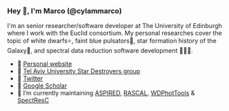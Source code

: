 ### Hey 👋, I'm Marco (@cylammarco)

I'm an senior researcher/software developer at The University of Edinburgh where I work with the Euclid consortium. My personal researches cover the topic of white dwarfs⭐, faint blue pulsators🌟, star formation history of the Galaxy🌌, and spectral data reduction software development 🏳️‍🌈👾.

- 🤗 [Personal website](https://cylammarco.github.io/cylammarco/)
- 💫 [Tel Aviv University Star Destroyers group](https://www.stardestroyers.sites.tau.ac.il/)
- 🐣 [Twitter](https://twitter.com/CYMarcoLAM)
- 🧻 [Google Scholar](https://scholar.google.com/citations?user=CE0rGKYAAAAJ&hl=en)
- 🔭 I’m currently maintaining [ASPIRED](https://github.com/cylammarco/ASPIRED), [RASCAL](https://github.com/jveitchmichaelis/rascal), [WDPhotTools](https://github.com/cylammarco/WDPhotTools) & [SpectResC](https://github.com/cylammarco/SpectResC)
